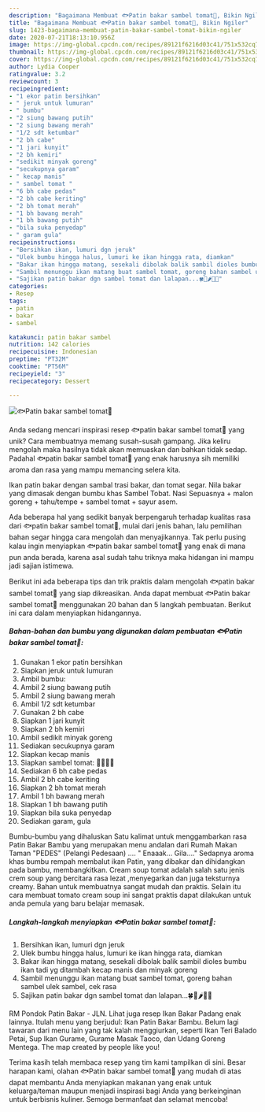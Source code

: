 ```yaml
---
description: "Bagaimana Membuat 🐟Patin bakar sambel tomat🍅, Bikin Ngiler"
title: "Bagaimana Membuat 🐟Patin bakar sambel tomat🍅, Bikin Ngiler"
slug: 1423-bagaimana-membuat-patin-bakar-sambel-tomat-bikin-ngiler
date: 2020-07-21T18:13:10.956Z
image: https://img-global.cpcdn.com/recipes/89121f6216d03c41/751x532cq70/🐟patin-bakar-sambel-tomat🍅-foto-resep-utama.jpg
thumbnail: https://img-global.cpcdn.com/recipes/89121f6216d03c41/751x532cq70/🐟patin-bakar-sambel-tomat🍅-foto-resep-utama.jpg
cover: https://img-global.cpcdn.com/recipes/89121f6216d03c41/751x532cq70/🐟patin-bakar-sambel-tomat🍅-foto-resep-utama.jpg
author: Lydia Cooper
ratingvalue: 3.2
reviewcount: 3
recipeingredient:
- "1 ekor patin bersihkan"
- " jeruk untuk lumuran"
- " bumbu"
- "2 siung bawang putih"
- "2 siung bawang merah"
- "1/2 sdt ketumbar"
- "2 bh cabe"
- "1 jari kunyit"
- "2 bh kemiri"
- "sedikit minyak goreng"
- "secukupnya garam"
- " kecap manis"
- " sambel tomat "
- "6 bh cabe pedas"
- "2 bh cabe keriting"
- "2 bh tomat merah"
- "1 bh bawang merah"
- "1 bh bawang putih"
- "bila suka penyedap"
- " garam gula"
recipeinstructions:
- "Bersihkan ikan, lumuri dgn jeruk"
- "Ulek bumbu hingga halus, lumuri ke ikan hingga rata, diamkan"
- "Bakar ikan hingga matang, sesekali dibolak balik sambil dioles bumbu ikan tadi yg ditambah kecap manis dan minyak goreng"
- "Sambil menunggu ikan matang buat sambel tomat, goreng bahan sambel ulek sambel, cek rasa"
- "Sajikan patin bakar dgn sambel tomat dan lalapan...🍀🍅🌶🍋🍆"
categories:
- Resep
tags:
- patin
- bakar
- sambel

katakunci: patin bakar sambel 
nutrition: 142 calories
recipecuisine: Indonesian
preptime: "PT32M"
cooktime: "PT56M"
recipeyield: "3"
recipecategory: Dessert

---
```



![🐟Patin bakar sambel tomat🍅](https://img-global.cpcdn.com/recipes/89121f6216d03c41/751x532cq70/🐟patin-bakar-sambel-tomat🍅-foto-resep-utama.jpg)

Anda sedang mencari inspirasi resep 🐟patin bakar sambel tomat🍅 yang unik? Cara membuatnya memang susah-susah gampang. Jika keliru mengolah maka hasilnya tidak akan memuaskan dan bahkan tidak sedap. Padahal 🐟patin bakar sambel tomat🍅 yang enak harusnya sih memiliki aroma dan rasa yang mampu memancing selera kita.

Ikan patin bakar dengan sambal trasi bakar, dan tomat segar. Nila bakar yang dimasak dengan bumbu khas Sambel Tobat. Nasi Sepuasnya + malon goreng + tahu/tempe + sambel tomat + sayur asem.

Ada beberapa hal yang sedikit banyak berpengaruh terhadap kualitas rasa dari 🐟patin bakar sambel tomat🍅, mulai dari jenis bahan, lalu pemilihan bahan segar hingga cara mengolah dan menyajikannya. Tak perlu pusing kalau ingin menyiapkan 🐟patin bakar sambel tomat🍅 yang enak di mana pun anda berada, karena asal sudah tahu triknya maka hidangan ini mampu jadi sajian istimewa.


Berikut ini ada beberapa tips dan trik praktis dalam mengolah 🐟patin bakar sambel tomat🍅 yang siap dikreasikan. Anda dapat membuat 🐟Patin bakar sambel tomat🍅 menggunakan 20 bahan dan 5 langkah pembuatan. Berikut ini cara dalam menyiapkan hidangannya.

<!--inarticleads1-->

##### Bahan-bahan dan bumbu yang digunakan dalam pembuatan 🐟Patin bakar sambel tomat🍅:

1. Gunakan 1 ekor patin bersihkan
1. Siapkan  jeruk untuk lumuran
1. Ambil  bumbu:
1. Ambil 2 siung bawang putih
1. Ambil 2 siung bawang merah
1. Ambil 1/2 sdt ketumbar
1. Gunakan 2 bh cabe
1. Siapkan 1 jari kunyit
1. Siapkan 2 bh kemiri
1. Ambil sedikit minyak goreng
1. Sediakan secukupnya garam
1. Siapkan  kecap manis
1. Siapkan  sambel tomat: 🍅🍅🍅🍅
1. Sediakan 6 bh cabe pedas
1. Ambil 2 bh cabe keriting
1. Siapkan 2 bh tomat merah
1. Ambil 1 bh bawang merah
1. Siapkan 1 bh bawang putih
1. Siapkan bila suka penyedap
1. Sediakan  garam, gula


Bumbu-bumbu yang dihaluskan Satu kalimat untuk menggambarkan rasa Patin Bakar Bambu yang merupakan menu andalan dari Rumah Makan Taman &#34;PEDES&#34; (Pelangi Pedesaan) …. &#34; Enaaak… Gila….&#34; Sedapnya aroma khas bumbu rempah membalut ikan Patin, yang dibakar dan dihidangkan pada bambu, membangkitkan. Cream soup tomat adalah salah satu jenis crem soup yang bercitara rasa lezat ,menyegarkan dan juga teksturnya creamy. Bahan untuk membuatnya sangat mudah dan praktis. Selain itu cara membuat tomato cream soup ini sangat praktis dapat dilakukan untuk anda pemula yang baru belajar memasak. 

<!--inarticleads2-->

##### Langkah-langkah menyiapkan 🐟Patin bakar sambel tomat🍅:

1. Bersihkan ikan, lumuri dgn jeruk
1. Ulek bumbu hingga halus, lumuri ke ikan hingga rata, diamkan
1. Bakar ikan hingga matang, sesekali dibolak balik sambil dioles bumbu ikan tadi yg ditambah kecap manis dan minyak goreng
1. Sambil menunggu ikan matang buat sambel tomat, goreng bahan sambel ulek sambel, cek rasa
1. Sajikan patin bakar dgn sambel tomat dan lalapan...🍀🍅🌶🍋🍆


RM Pondok Patin Bakar - JLN. Lihat juga resep Ikan Bakar Padang enak lainnya. Itulah menu yang berjudul: Ikan Patin Bakar Bambu. Belum lagi tawaran dari menu lain yang tak kalah menggiurkan, seperti Ikan Teri Balado Petai, Sup Ikan Gurame, Gurame Masak Taoco, dan Udang Goreng Mentega. The map created by people like you! 

Terima kasih telah membaca resep yang tim kami tampilkan di sini. Besar harapan kami, olahan 🐟Patin bakar sambel tomat🍅 yang mudah di atas dapat membantu Anda menyiapkan makanan yang enak untuk keluarga/teman maupun menjadi inspirasi bagi Anda yang berkeinginan untuk berbisnis kuliner. Semoga bermanfaat dan selamat mencoba!
